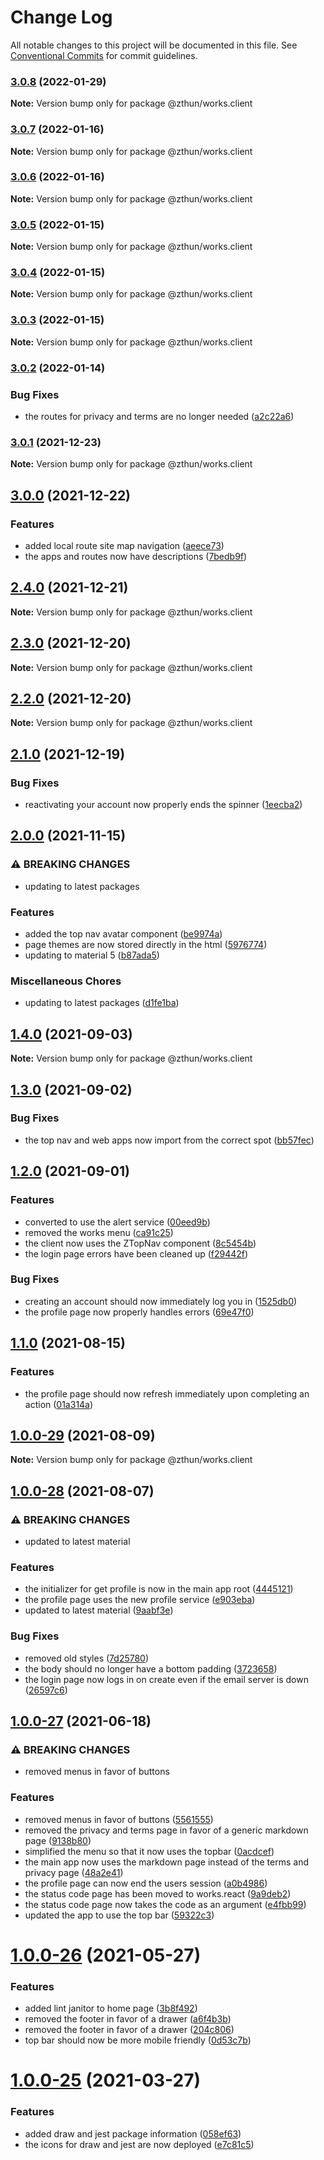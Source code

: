 # Change Log

All notable changes to this project will be documented in this file.
See [Conventional Commits](https://conventionalcommits.org) for commit guidelines.

### [3.0.8](https://github.com/zthun/works/compare/v3.0.7...v3.0.8) (2022-01-29)

**Note:** Version bump only for package @zthun/works.client





### [3.0.7](https://github.com/zthun/works/compare/v3.0.6...v3.0.7) (2022-01-16)

**Note:** Version bump only for package @zthun/works.client





### [3.0.6](https://github.com/zthun/works/compare/v3.0.2...v3.0.6) (2022-01-16)

**Note:** Version bump only for package @zthun/works.client





### [3.0.5](https://github.com/zthun/works/compare/v3.0.2...v3.0.5) (2022-01-15)

**Note:** Version bump only for package @zthun/works.client





### [3.0.4](https://github.com/zthun/works/compare/v3.0.2...v3.0.4) (2022-01-15)

**Note:** Version bump only for package @zthun/works.client





### [3.0.3](https://github.com/zthun/works/compare/v3.0.2...v3.0.3) (2022-01-15)

**Note:** Version bump only for package @zthun/works.client





### [3.0.2](https://github.com/zthun/works/compare/v3.0.1...v3.0.2) (2022-01-14)


### Bug Fixes

* the routes for privacy and terms are no longer needed ([a2c22a6](https://github.com/zthun/works/commit/a2c22a6c6c05ec1eae7d7d334f46666338e9db60))



### [3.0.1](https://github.com/zthun/works/compare/v3.0.0...v3.0.1) (2021-12-23)

**Note:** Version bump only for package @zthun/works.client





## [3.0.0](https://github.com/zthun/works/compare/v2.4.1...v3.0.0) (2021-12-22)


### Features

* added local route site map navigation ([aeece73](https://github.com/zthun/works/commit/aeece73df827bf36025a2674093bbc0bd5060846))
* the apps and routes now have descriptions ([7bedb9f](https://github.com/zthun/works/commit/7bedb9fcbd13a40abb2184821e698d51653194fd))



## [2.4.0](https://github.com/zthun/works/compare/v2.3.0...v2.4.0) (2021-12-21)

**Note:** Version bump only for package @zthun/works.client





## [2.3.0](https://github.com/zthun/works/compare/v2.2.1...v2.3.0) (2021-12-20)

**Note:** Version bump only for package @zthun/works.client





## [2.2.0](https://github.com/zthun/works/compare/v2.1.0...v2.2.0) (2021-12-20)

**Note:** Version bump only for package @zthun/works.client





## [2.1.0](https://github.com/zthun/works/compare/v2.0.0...v2.1.0) (2021-12-19)


### Bug Fixes

* reactivating your account now properly ends the spinner ([1eecba2](https://github.com/zthun/works/commit/1eecba2c004bc996c70914256ba1e412792803b0))



## [2.0.0](https://github.com/zthun/works/compare/v1.4.0...v2.0.0) (2021-11-15)


### ⚠ BREAKING CHANGES

* updating to latest packages

### Features

* added the top nav avatar component ([be9974a](https://github.com/zthun/works/commit/be9974a28b388c873f655a1c1b3c88e4e5b6ac1b))
* page themes are now stored directly in the html ([5976774](https://github.com/zthun/works/commit/59767746de001a6f27c5b4bab274bc850d889c63))
* updating to material 5 ([b87ada5](https://github.com/zthun/works/commit/b87ada528231b3165125064b2ecf1a2bab1c64b3))


### Miscellaneous Chores

* updating to latest packages ([d1fe1ba](https://github.com/zthun/works/commit/d1fe1baf3bd92aa56f46b7d05f1a2d4e330e5e03))



## [1.4.0](https://github.com/zthun/works/compare/v1.3.0...v1.4.0) (2021-09-03)

**Note:** Version bump only for package @zthun/works.client





## [1.3.0](https://github.com/zthun/works/compare/v1.2.0...v1.3.0) (2021-09-02)


### Bug Fixes

* the top nav and web apps now import from the correct spot ([bb57fec](https://github.com/zthun/works/commit/bb57fec9170bd87741b6cdbd2f5da08a04757ac5))



## [1.2.0](https://github.com/zthun/works/compare/v1.1.0...v1.2.0) (2021-09-01)


### Features

* converted to use the alert service ([00eed9b](https://github.com/zthun/works/commit/00eed9b04a2a2af2866d1bff6c294e12d576feaa))
* removed the works menu ([ca91c25](https://github.com/zthun/works/commit/ca91c250ece4e133c71a23d4d1ef39f6d82d3817))
* the client now uses the ZTopNav component ([8c5454b](https://github.com/zthun/works/commit/8c5454bd717628b96dba0101410cd3faf943aec2))
* the login page errors have been cleaned up ([f29442f](https://github.com/zthun/works/commit/f29442fe7ee0c357b833215569d99e014d8de9df))


### Bug Fixes

* creating an account should now immediately log you in ([1525db0](https://github.com/zthun/works/commit/1525db023d969f8479070fadd452ee1fcd1788de))
* the profile page now properly handles errors ([69e47f0](https://github.com/zthun/works/commit/69e47f0a546e5eddc54d7c81c780cdf96c03551b))



## [1.1.0](https://github.com/zthun/works/compare/v1.0.0...v1.1.0) (2021-08-15)


### Features

* the profile page should now refresh immediately upon completing an action ([01a314a](https://github.com/zthun/works/commit/01a314abb217b6bb98441c2c7f06871ae8b4f8b1))



## [1.0.0-29](https://github.com/zthun/works/compare/v1.0.0-28...v1.0.0-29) (2021-08-09)

**Note:** Version bump only for package @zthun/works.client





## [1.0.0-28](https://github.com/zthun/works/compare/v1.0.0-27...v1.0.0-28) (2021-08-07)


### ⚠ BREAKING CHANGES

* updated to latest material

### Features

* the initializer for get profile is now in the main app root ([4445121](https://github.com/zthun/works/commit/4445121328413d981cb669a709fabe427031a548))
* the profile page uses the new profile service ([e903eba](https://github.com/zthun/works/commit/e903eba5a3a2863798433d39f818fd677204e3dd))
* updated to latest material ([9aabf3e](https://github.com/zthun/works/commit/9aabf3ee21ff14c89100f46afc6caba811108c08))


### Bug Fixes

* removed old styles ([7d25780](https://github.com/zthun/works/commit/7d25780c59bc762c6dc9554c717e33bc8072eedb))
* the body should no longer have a bottom padding ([3723658](https://github.com/zthun/works/commit/3723658f81130559e1927998dfe4a861e3372336))
* the login page now logs in on create even if the email server is down ([26597c6](https://github.com/zthun/works/commit/26597c6671038ec627b152e5fc111d8748a0e0c6))



## [1.0.0-27](https://github.com/zthun/works/compare/v1.0.0-26...v1.0.0-27) (2021-06-18)


### ⚠ BREAKING CHANGES

* removed menus in favor of buttons

### Features

* removed menus in favor of buttons ([5561555](https://github.com/zthun/works/commit/55615555514bf51745e00f53fc4bd3ff442ba169))
* removed the privacy and terms page in favor of a generic markdown page ([9138b80](https://github.com/zthun/works/commit/9138b80ae496e0f76124acf3b8415987213777aa))
* simplified the menu so that it now uses the topbar ([0acdcef](https://github.com/zthun/works/commit/0acdcef0b6e714f3d1f962771f6ae22d6f3e368f))
* the main app now uses the markdown page instead of the terms and privacy page ([48a2e41](https://github.com/zthun/works/commit/48a2e41c8936c47a061f1640244db65d0539cb28))
* the profile page can now end the users session ([a0b4986](https://github.com/zthun/works/commit/a0b4986423f0e1498fcc61aeb61ee2a2de776d45))
* the status code page has been moved to works.react ([9a9deb2](https://github.com/zthun/works/commit/9a9deb29cf08b18df0f5e9c6764a1a4de1964ff7))
* the status code page now takes the code as an argument ([e4fbb99](https://github.com/zthun/works/commit/e4fbb99512f2793506f8e4bcd15b37e412940a87))
* updated the app to use the top bar ([59322c3](https://github.com/zthun/works/commit/59322c3074aaaae2738115f8f859a76475fc5c53))



# [1.0.0-26](https://github.com/zthun/works/compare/v1.0.0-25...v1.0.0-26) (2021-05-27)


### Features

* added lint janitor to home page ([3b8f492](https://github.com/zthun/works/commit/3b8f4926aef67b14ba47ebf3549020c33bacf603))
* removed the footer in favor of a drawer ([a6f4b3b](https://github.com/zthun/works/commit/a6f4b3bf2748add82b5de942125c1f39779bdd50))
* removed the footer in favor of a drawer ([204c806](https://github.com/zthun/works/commit/204c806e7727daf623674af922e4acc3d83b7452))
* top bar should now be more mobile friendly ([0d53c7b](https://github.com/zthun/works/commit/0d53c7b15b9995fb66e7935dbe5e2cc716146390))





# [1.0.0-25](https://github.com/zthun/works/compare/v1.0.0-24...v1.0.0-25) (2021-03-27)


### Features

* added draw and jest package information ([058ef63](https://github.com/zthun/works/commit/058ef637d83025a6e25e8f0882b58d9de4becf51))
* the icons for draw and jest are now deployed ([e7c81c5](https://github.com/zthun/works/commit/e7c81c5ebd6955c586f2d770742a3fbe28b9ab5a))
